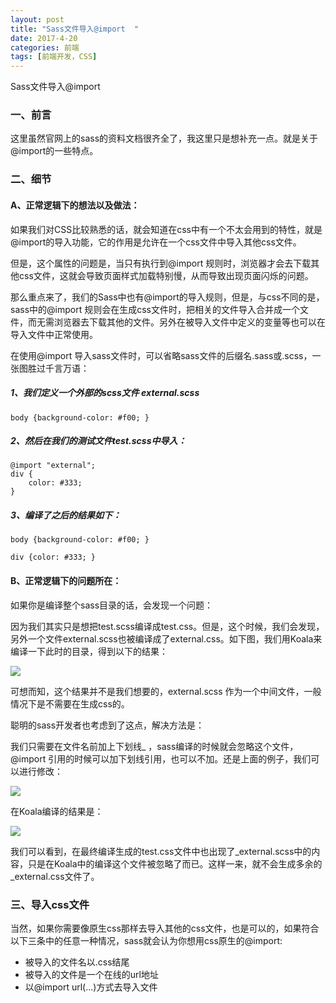 ```yaml
---
layout: post
title: "Sass文件导入@import  "
date: 2017-4-20
categories: 前端
tags: [前端开发，CSS]
---
```


Sass文件导入@import

<!-- more -->

### 一、前言

这里虽然官网上的sass的资料文档很齐全了，我这里只是想补充一点。就是关于@import的一些特点。

### 二、细节

#### A、正常逻辑下的想法以及做法：

如果我们对CSS比较熟悉的话，就会知道在css中有一个不太会用到的特性，就是@import的导入功能，它的作用是允许在一个css文件中导入其他css文件。

但是，这个属性的问题是，当只有执行到@import 规则时，浏览器才会去下载其他css文件，这就会导致页面样式加载特别慢，从而导致出现页面闪烁的问题。

那么重点来了，我们的Sass中也有@import的导入规则，但是，与css不同的是，sass中的@import 规则会在生成css文件时，把相关的文件导入合并成一个文件，而无需浏览器去下载其他的文件。另外在被导入文件中定义的变量等也可以在导入文件中正常使用。

在使用@import 导入sass文件时，可以省略sass文件的后缀名.sass或.scss，一张图胜过千言万语：

##### 1、我们定义一个外部的scss文件 external.scss

    body {background-color: #f00; }

##### 2、然后在我们的测试文件test.scss中导入：

    @import "external";
    div {
        color: #333;
    }

##### 3、编译了之后的结果如下：

    body {background-color: #f00; }

    div {color: #333; }


#### B、正常逻辑下的问题所在：

如果你是编译整个sass目录的话，会发现一个问题：

因为我们其实只是想把test.scss编译成test.css。但是，这个时候，我们会发现，另外一个文件external.scss也被编译成了external.css。如下图，我们用Koala来编译一下此时的目录，得到以下的结果：

![](http://oq2sjn05e.bkt.clouddn.com/2017-4-20-FEW-sass_import-1.png)


可想而知，这个结果并不是我们想要的，external.scss 作为一个中间文件，一般情况下是不需要在生成css的。

聪明的sass开发者也考虑到了这点，解决方法是：

我们只需要在文件名前加上下划线_ ，sass编译的时候就会忽略这个文件，@import 引用的时候可以加下划线引用，也可以不加。还是上面的例子，我们可以进行修改：

![](http://oq2sjn05e.bkt.clouddn.com/2017-4-20-FEW-sass_import-2.png)

在Koala编译的结果是：

![](http://oq2sjn05e.bkt.clouddn.com/2017-4-20-FEW-sass_import-3.png)

我们可以看到，在最终编译生成的test.css文件中也出现了_external.scss中的内容，只是在Koala中的编译这个文件被忽略了而已。这样一来，就不会生成多余的_external.css文件了。

### 三、导入css文件

当然，如果你需要像原生css那样去导入其他的css文件，也是可以的，如果符合以下三条中的任意一种情况，sass就会认为你想用css原生的@import:

+ 被导入的文件名以.css结尾
+ 被导入的文件是一个在线的url地址
+ 以@import url(...)方式去导入文件


